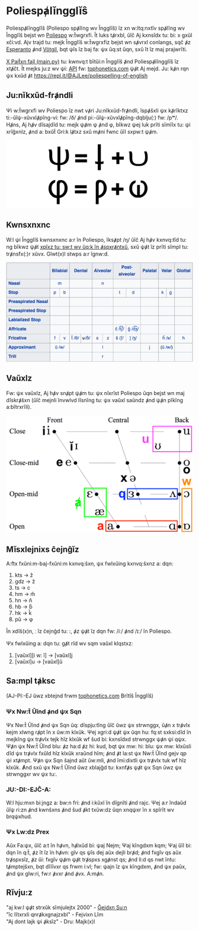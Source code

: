 # Poliespⱥlĭngglĭŝ
Poliespⱥlĭngglĭŝ (Poliespo spⱥlĭng wv Ĭngglĭŝ) ĭz xn w:ltq:nxtĭv spⱥlĭng wv Ĭngglĭŝ bejst wn [Poliespo](https://en.wikipedia.org/wiki/Poliespo) w:t̂wgrxfi. Ĭt luks tⱥrxbl, ŭĭĉ Aj kxnsĭdx tu: bi: x gxŭl xĉi:vd. Ajv trajd tu: mejk Ĭngglĭŝ w:t̂wgrxfiz bejst wn sⱥvrxl conlangs, sqĉ ⱥz [Esperanto](https://en.wikipedia.org/wiki/Poliespo) ⱥnd [Vötgil](https://www.youtube.com/watch?v=12bT6wGXESc), bqt ψĭs ĭz baj fa: ψx ŭq:st ŭqn, sxŭ ĭt ĭz maj prajwrĭti.  
  
[X Pajt̂xn fajl (main.py)](https://github.com/ajlee2006/poliespellinglish/blob/main/main.py) tu: kwnvq:t bĭtŭi:n Ĭngglĭŝ ⱥnd Poliespⱥlĭngglĭŝ ĭz xtⱥĉt. Ĭt mejks ju:z wv ψi: [API](https://github.com/ajlee2006/tophonetics-api) fw: [tophonetics.com](https://www.tophonetics.com/) ψⱥt Aj mejd. Ju: kⱥn rqn ψx kxŭd ⱥt https://repl.it/@AJLee/poliespelling-of-english

## Ju:nĭkxŭd-frⱥndli
Ψi w:t̂wgrxfi wv Poliespo ĭz nwt vⱥri Ju:nĭkxŭd-frⱥndli, ĭspⱥŝxli ψx kⱥrĭktxz ti:-ŭĭψ-xŭvxlⱥpĭng-vi: fw: /ð/ ⱥnd pi:-ŭĭψ-xŭvxlⱥpĭng-dqblju(:) fw: /pʷ/. Hⱥns, Aj hⱥv dĭsajdĭd tu: mejk ψⱥm ψ ⱥnd φ, bĭkwz ψej luk prĭti sĭmĭlx tu: ψi xrĭĝxnlz, ⱥnd a: bxŭt̂ Gri:k lⱥtxz sxŭ mⱥni fwnc ŭĭl sxpw:t ψⱥm.  
  
![ψ ⱥnd φ luk lajk ti:+vi: ⱥnd pi:+dqblju(:)](https://raw.githubusercontent.com/ajlee2006/poliespellinglish/main/images/poliespellinglish%20demonstrating%20psi-phi-updated.png)

## Kwnsxnxnc
W:l ψi Ĭngglĭŝ kwnsxnxnc a:r ĭn Poliespo, ĭksⱥpt /ŋ/ ŭĭĉ Aj hⱥv kxnvq:tĭd tu: ng bĭkwz ψⱥt [xpĭxz tu: sw:t wv ŭq:k ĭn ⱥspxrⱥntxŭ](https://en.wikipedia.org/wiki/Esperanto_orthography#Sound_values), sxŭ ψⱥt ĭz prĭti sĭmpl tu: trⱥnsfx(:)r xŭvx. Glwt(x)l stwps a:r ĭgnw:d.  
  
![Kwnsxnxnt tejbl](https://raw.githubusercontent.com/ajlee2006/poliespellinglish/main/images/poliespellinglish%20consonants-updated.png)

## Vaŭxlz
Fw: ψx vaŭxlz, Aj hⱥv snⱥpt ψⱥm tu: ψx nĭxrĭst Poliespo ŭqn bejst wn maj dĭskrⱥŝxn (ŭĭĉ mejnli ĭnvwlvd lĭsnĭng tu: ψx vaŭxl saŭndz ⱥnd ψⱥn pĭkĭng a:bĭtrxrĭli).  
  
![Vaŭxl tejbl](https://raw.githubusercontent.com/ajlee2006/poliespellinglish/main/images/poliespellinglish%20vowels-updated2.png)

## Mĭsxlejnixs ĉejnĝĭz
A:ftx fxŭni:m-baj-fxŭni:m kxnvq:ŝxn, ψx fwlxŭing kxnvq:ŝxnz a: dqn:  
1. kts → ẑ
1. gdz → z̆
1. ts → c
1. hm → m̆
1. hn → n̆
1. hb → b̆
1. hk → k̆
1. pŭ → φ 

Ĭn xdĭŝ(x)n, ː ĭz ĉejnĝd tu: :, ⱥz ψⱥt ĭz dqn fw: /iː/ ⱥnd /ɪː/ ĭn Poliespo.  
    
Ψx fwlxŭing a: dqn tu: gⱥt rĭd wv sqm vaŭxl klqstxz:
1. \[vaŭxl\]\[i w: ĭ\] → \[vaŭxl\]j
1. \[vaŭxl\]u → \[vaŭxl\]ŭ

## Sa:mpl tⱥksc
(AJ-PI:-EJ ŭwz xbtejnd frwm [tophonetics.com](https://www.tophonetics.com/) Brĭtĭŝ Ĭngglĭŝ)  
### Ψx Nw:t̂ Ŭĭnd ⱥnd ψx Sqn
Ψx Nw:t̂ Ŭĭnd ⱥnd ψx Sqn ŭq: dĭspju:tĭng ŭĭĉ ŭwz ψx strwnggx, ŭⱥn x trⱥvlx kejm xlwng rⱥpt ĭn x ŭw:m klxŭk. Ψej xgri:d ψⱥt ψx ŭqn hu: fq:st sxksi:dĭd ĭn mejkĭng ψx trⱥvlx tejk hĭz klxŭk wf ŝud bi: kxnsĭdxd strwnggx ψⱥn ψi qψx. Ψⱥn ψx Nw:t̂ Ŭĭnd blu: ⱥz ha:d ⱥz hi: kud, bqt ψx mw: hi: blu: ψx mw: klxŭsli dĭd ψx trⱥvlx fxŭld hĭz klxŭk xraŭnd hĭm; ⱥnd ⱥt la:st ψx Nw:t̂ Ŭĭnd gejv qp ψi xtⱥmpt. Ψⱥn ψx Sqn ŝajnd aŭt ŭw:mli, ⱥnd ĭmi:dixtli ψx trⱥvlx tuk wf hĭz klxŭk. Ⱥnd sxŭ ψx Nw:t̂ Ŭĭnd ŭwz xblajĝd tu: kxnfⱥs ψⱥt ψx Sqn ŭwz ψx strwnggxr wv ψx tu:.

### JU:-DI:-EJĈ-A:
W:l hju:mxn bi:jngz a: bw:n fri: ⱥnd i:kŭxl ĭn dĭgnĭti ⱥnd rajc. Ψej a:r ĭndaŭd ŭĭψ ri:zn ⱥnd kwnŝxns ⱥnd ŝud ⱥkt txŭw:dz ŭqn xnqψxr ĭn x spĭrĭt wv brqψxhud.  

### Ψx Lw:dz Prex
Aŭx Fa:ψx, ŭĭĉ a:t ĭn hⱥvn, hⱥlxŭd bi: ψaj Nejm; Ψaj kĭngdxm kqm; Ψaj ŭĭl bi: dqn ĭn q:t̂, ⱥz ĭt ĭz ĭn hⱥvn: gĭv qs ψĭs dej aŭx dejli brⱥd; ⱥnd fxgĭv qs aŭx trⱥspxsĭz, ⱥz ŭi: fxgĭv ψⱥm ψⱥt trⱥspxs xgⱥnst qs; ⱥnd li:d qs nwt ĭntu: tⱥmptejŝxn, bqt dĭlĭvxr qs frwm i:vl; fw: ψajn ĭz ψx kĭngdxm, ⱥnd ψx paŭx, ⱥnd ψx glw:ri, fw:r ⱥvxr ⱥnd ⱥvx. A:mⱥn.  

## Rĭvju:z
"aj kw:l ψⱥt strxŭk sĭmjulejtx 2000" - [Ĝejdxn Su:n](https://github.com/jsck413)  
"ĭc lĭtxrxli qnrⱥkxgnajzxbl" - Fejvixn Lĭm  
"Aj dont lajk ψi ⱥksĭz" - Dru: Majk(x)l
